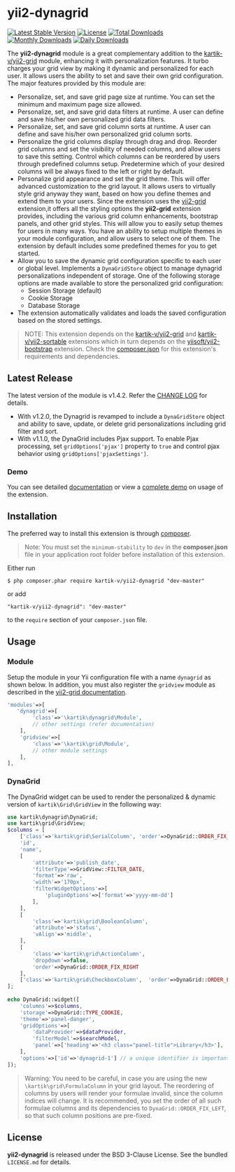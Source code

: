 yii2-dynagrid
=============

[![Latest Stable Version](https://poser.pugx.org/kartik-v/yii2-dynagrid/v/stable.svg)](https://packagist.org/packages/kartik-v/yii2-dynagrid)
[![License](https://poser.pugx.org/kartik-v/yii2-dynagrid/license.svg)](https://packagist.org/packages/kartik-v/yii2-dynagrid)
[![Total Downloads](https://poser.pugx.org/kartik-v/yii2-dynagrid/downloads.svg)](https://packagist.org/packages/kartik-v/yii2-dynagrid)
[![Monthly Downloads](https://poser.pugx.org/kartik-v/yii2-dynagrid/d/monthly.png)](https://packagist.org/packages/kartik-v/yii2-dynagrid)
[![Daily Downloads](https://poser.pugx.org/kartik-v/yii2-dynagrid/d/daily.png)](https://packagist.org/packages/kartik-v/yii2-dynagrid)

The **yii2-dynagrid**  module is a great complementary addition to the [kartik-v/yii2-grid](https://github.com/kartik-v/yii2-grid) module, enhancing
it with personalization features. It turbo charges your grid view by making it dynamic and personalized for each user. It allows users the ability to 
set and save their own grid configuration. The major features provided by this module are:

- Personalize, set, and save grid page size at runtime. You can set the minimum and maximum page size allowed.
- Personalize, set, and save grid data filters at runtime. A user can define and save his/her own personalized grid data filters.
- Personalize, set, and save grid column sorts at runtime. A user can define and save his/her own personalized grid column sorts.
- Personalize the grid columns display through drag and drop. Reorder grid columns and set the visibility of needed columns, and allow users to save this setting. 
  Control which columns can be reordered by users through predefined columns setup. Predetermine which of your desired columns will be always fixed to the left or right by 
  default.
- Personalize grid appearance and set the grid theme. This will offer advanced customization to the grid layout. It allows users to virtually style grid 
  anyway they want, based on how you define themes and extend them to your users. Since the extension uses the [yii2-grid](https://github.com/kartik-v/yii2-grid)
  extension,it offers all the styling options the **yii2-grid** extension provides, including the various grid column enhancements, bootstrap panels, and other grid styles. 
  This will allow you to easily setup themes for users in   many ways. You have an ability to setup multiple themes in your module configuration, and allow users to select one of them. The extension by 
  default includes some predefined themes for you to get started.
- Allow you to save the dynamic grid configuration specific to each user or global level. Implements a `DynaGridStore` object to manage dynagrid personalizations independent of storage. One of the following storage options are made available to store 
  the personalized grid configuration:
  - Session Storage (default)
  - Cookie Storage 
  - Database Storage
- The extension automatically validates and loads the saved configuration based on the stored settings.

> NOTE: This extension depends on the [kartik-v/yii2-grid](https://github.com/kartik-v/yii2-grid) and [kartik-v/yii2-sortable](https://github.com/kartik-v/yii2-sortable) extensions which in turn depends on the 
[yiisoft/yii2-bootstrap](https://github.com/yiisoft/yii2/tree/master/extensions/bootstrap) extension. Check the 
[composer.json](https://github.com/kartik-v/yii2-dynagrid/blob/master/composer.json) for this extension's requirements and dependencies. 

## Latest Release
The latest version of the module is v1.4.2. Refer the [CHANGE LOG](https://github.com/kartik-v/yii2-dynagrid/blob/master/CHANGE.md) for details.
- With v1.2.0, the Dynagrid is revamped to include a `DynaGridStore` object and ability to save, update, or delete grid personalizations including grid filter and sort.
- With v1.1.0, the DynaGrid includes Pjax support. To enable Pjax processing, set `gridOptions['pjax']` property to `true` and control pjax behavior using `gridOptions['pjaxSettings']`.

### Demo
You can see detailed [documentation](http://demos.krajee.com/dynagrid) or view a [complete demo](http://demos.krajee.com/dynagrid-demo) on usage of the extension.

## Installation

The preferred way to install this extension is through [composer](http://getcomposer.org/download/).

> Note: You must set the `minimum-stability` to `dev` in the **composer.json** file in your application root folder before installation of this extension.

Either run

```
$ php composer.phar require kartik-v/yii2-dynagrid "dev-master"
```

or add

```
"kartik-v/yii2-dynagrid": "dev-master"
```

to the ```require``` section of your `composer.json` file.

## Usage

### Module

Setup the module in your Yii configuration file with a name `dynagrid` as shown below. In addition, you must also register 
the `gridview` module as described in the [yii2-grid documentation](http://demos.krajee.com/grid#module).

```php
'modules'=>[
   'dynagrid'=>[
        'class'=>'\kartik\dynagrid\Module',
        // other settings (refer documentation)
    ],
    'gridview'=>[
        'class'=>'\kartik\grid\Module',
        // other module settings
    ],
],
```

### DynaGrid

The DynaGrid widget can be used to render the personalized & dynamic version of `kartik\Grid\GridView` in the following way:

```php
use kartik\dynagrid\DynaGrid;
use kartik\grid\GridView;
$columns = [
    ['class'=>'kartik\grid\SerialColumn', 'order'=>DynaGrid::ORDER_FIX_LEFT],
    'id',
    'name',
    [
        'attribute'=>'publish_date',
        'filterType'=>GridView::FILTER_DATE,
        'format'=>'raw',
        'width'=>'170px',
        'filterWidgetOptions'=>[
            'pluginOptions'=>['format'=>'yyyy-mm-dd']
        ],
    ],
    [
        'class'=>'kartik\grid\BooleanColumn',
        'attribute'=>'status', 
        'vAlign'=>'middle',
    ],
    [
        'class'=>'kartik\grid\ActionColumn',
        'dropdown'=>false,
        'order'=>DynaGrid::ORDER_FIX_RIGHT
    ],
    ['class'=>'kartik\grid\CheckboxColumn',  'order'=>DynaGrid::ORDER_FIX_RIGHT],
];
    
echo DynaGrid::widget([
    'columns'=>$columns,
    'storage'=>DynaGrid::TYPE_COOKIE,
    'theme'=>'panel-danger',
    'gridOptions'=>[
        'dataProvider'=>$dataProvider,
        'filterModel'=>$searchModel,
        'panel'=>['heading'=>'<h3 class="panel-title">Library</h3>'],
    ],
    'options'=>['id'=>'dynagrid-1'] // a unique identifier is important
]);
```

> Warning: You need to be careful, in case you are using the new `\kartik\grid\FormulaColumn` in your grid layout. The reordering of 
columns by users will render your formulae invalid, since the column indices will change. It is recommended, you set the order of all 
such formulae columns and its dependencies to `DynaGrid::ORDER_FIX_LEFT`, so that such column positions are pre-fixed.

## License

**yii2-dynagrid** is released under the BSD 3-Clause License. See the bundled `LICENSE.md` for details.
